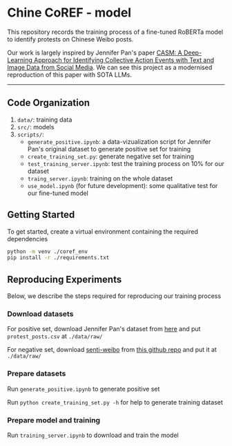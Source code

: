 # Chine CoREF - model  

This repository records the training process of a fine-tuned RoBERTa model to identify protests on Chinese Weibo posts.

Our work is largely inspired by Jennifer Pan's paper [CASM: A Deep-Learning Approach for Identifying Collective Action Events with Text and Image Data from Social Media](https://dataverse.harvard.edu/dataset.xhtml?persistentId=doi:10.7910/DVN/SS4LNN). We can see this project as a modernised reproduction of this paper with SOTA LLMs.

---

## Code Organization
1. ```data/```: training data
2. ```src/```: models
3. ```scripts/```:
   - ```generate_positive.ipynb```: a data-vizualization script for Jennifer Pan's original dataset to generate positive set for training
   - ```create_training_set.py```: generate negative set for training
   - ```test_training_server.ipynb```: test the training process on 10% for our dataset
   - ```traing_server.ipynb```: training on the whole dataset
   - ```use_model.ipynb``` (for future development): some qualitative test for our fine-tuned model

## Getting Started

To get started, create a virtual environment containing the required dependencies

```bash
python -m venv ./coref_env
pip install -r ./requirements.txt
```

## Reproducing Experiments
Below, we describe the steps required for reproducing our training process

### Download datasets
For positive set, download Jennifer Pan's dataset from [here](https://dataverse.harvard.edu/dataset.xhtml?persistentId=doi:10.7910/DVN/SS4LNN) and put `protest_posts.csv` at `./data/raw/`

For negative set, download [senti-weibo](https://drive.google.com/file/d/1yMCP44ICH1Gl29x920QyT9LQCnVg_2S6/view) from [this github repo](https://github.com/wansho/senti-weibo?tab=readme-ov-file) and put it at `./data/raw/`

### Prepare datasets
Run ```generate_positive.ipynb``` to generate positive set

Run ```python create_training_set.py -h``` for help to generate training dataset

### Prepare model and training
Run ```training_server.ipynb``` to download and train the model



